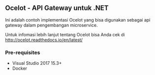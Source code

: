 ## Ocelot - API Gateway untuk .NET

Ini adalah contoh implementasi Ocelot yang bisa digunakan sebagai api gateway dalam pengembangan microservice.

Untuk infomasi lebih lanjut tentang Ocelot bisa Anda cek di http://ocelot.readthedocs.io/en/latest/

### Pre-requisites

* Visual Studio 2017 15.3+
* Docker